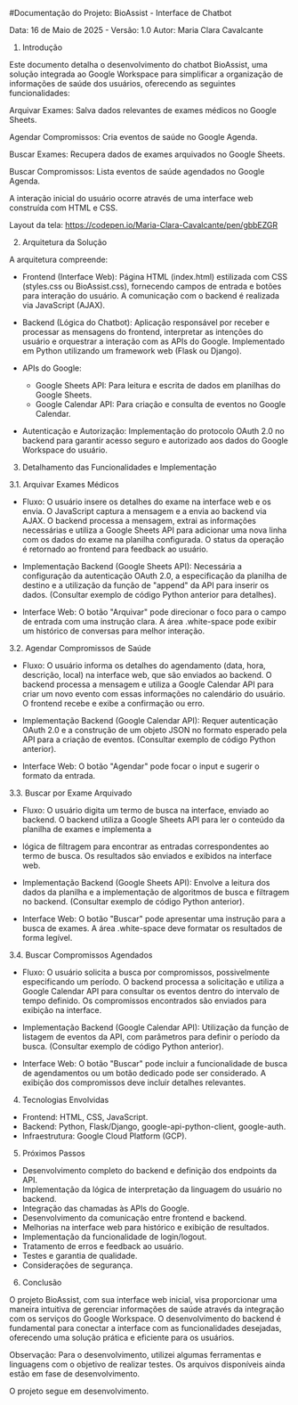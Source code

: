 #Documentação do Projeto: 
BioAssist - Interface de Chatbot

Data: 16 de Maio de 2025 - 
Versão: 1.0
Autor: Maria Clara Cavalcante


1. Introdução
 
  Este documento detalha o desenvolvimento do chatbot BioAssist, uma solução integrada ao Google Workspace para
simplificar a organização de informações de saúde dos usuários, oferecendo as seguintes funcionalidades:

Arquivar Exames: Salva dados relevantes de exames médicos no Google Sheets.

Agendar Compromissos: Cria eventos de saúde no Google Agenda. 

Buscar Exames: Recupera dados de exames arquivados no Google Sheets.

Buscar Compromissos: Lista eventos de saúde agendados no Google Agenda.

A interação inicial do usuário ocorre através de uma interface web construída com HTML e CSS.

Layout da tela:
https://codepen.io/Maria-Clara-Cavalcante/pen/gbbEZGR


2. Arquitetura da Solução
   
A arquitetura compreende:
 - Frontend (Interface Web): Página HTML (index.html) estilizada com CSS (styles.css ou BioAssist.css), fornecendo campos de entrada e botões para interação do usuário. 
   A comunicação com o backend é realizada via JavaScript (AJAX).

 - Backend (Lógica do Chatbot): Aplicação responsável por receber e processar as mensagens do frontend, interpretar as intenções do usuário e orquestrar a interação com as APIs do Google. 
   Implementado em Python utilizando um framework web (Flask ou Django).

 - APIs do Google:
   - Google Sheets API: Para leitura e escrita de dados em planilhas do Google Sheets.
   - Google Calendar API: Para criação e consulta de eventos no Google Calendar.

- Autenticação e Autorização: Implementação do protocolo OAuth 2.0 no backend para garantir acesso seguro e autorizado aos dados do Google Workspace do usuário.

3. Detalhamento das Funcionalidades e Implementação

3.1. Arquivar Exames Médicos
  
- Fluxo: O usuário insere os detalhes do exame na interface web e os envia. O JavaScript captura a mensagem e a envia ao backend via AJAX. 
  O backend processa a mensagem, extrai as informações necessárias e utiliza a Google Sheets API para adicionar uma nova linha com os dados do exame na planilha configurada. O status da 
  operação é retornado ao frontend para feedback ao usuário.

- Implementação Backend (Google Sheets API): Necessária a configuração da autenticação OAuth 2.0, a especificação da planilha de destino e a 
  utilização da função de "append" da API para inserir os dados. (Consultar exemplo de código Python anterior para detalhes).

- Interface Web: O botão "Arquivar" pode direcionar o foco para o campo de entrada com uma instrução clara. A área .white-space pode exibir um histórico de conversas para melhor interação.

3.2. Agendar Compromissos de Saúde

- Fluxo: O usuário informa os detalhes do agendamento (data, hora, descrição, local) na interface web, que são enviados ao backend. O backend processa a mensagem e utiliza a 
  Google Calendar API para criar um novo evento com essas informações no calendário do usuário. O frontend recebe e exibe a confirmação ou erro.
  
- Implementação Backend (Google Calendar API): Requer autenticação OAuth 2.0 e a construção de um objeto JSON no formato esperado pela API para a criação de eventos. (Consultar exemplo de código Python anterior).

- Interface Web: O botão "Agendar" pode focar o input e sugerir o formato da entrada.

3.3. Buscar por Exame Arquivado

- Fluxo: O usuário digita um termo de busca na interface, enviado ao backend. O backend utiliza a Google Sheets API para ler o conteúdo da planilha de exames e implementa a
- lógica de filtragem para encontrar as entradas correspondentes ao 
  termo de busca. Os resultados são enviados e exibidos na interface web.
  
- Implementação Backend (Google Sheets API): Envolve a leitura dos dados da planilha e a implementação de algoritmos de busca e filtragem no backend. (Consultar exemplo de código Python anterior).

- Interface Web: O botão "Buscar" pode apresentar uma instrução para a busca de exames. A área .white-space deve formatar os resultados de forma legível.
  
3.4. Buscar Compromissos Agendados

- Fluxo: O usuário solicita a busca por compromissos, possivelmente especificando um período. O backend processa a solicitação e utiliza a Google Calendar API para
  consultar os eventos dentro do intervalo de tempo definido. Os compromissos encontrados são enviados para exibição na interface.

- Implementação Backend (Google Calendar API): Utilização da função de listagem de eventos da API, com parâmetros para definir o período da busca. (Consultar exemplo de código Python anterior).

- Interface Web: O botão "Buscar" pode incluir a funcionalidade de busca de agendamentos ou um botão dedicado pode ser considerado. A exibição dos compromissos deve incluir detalhes relevantes.

4. Tecnologias Envolvidas

 - Frontend: HTML, CSS, JavaScript.
 - Backend: Python, Flask/Django, google-api-python-client, google-auth.
 - Infraestrutura: Google Cloud Platform (GCP).

5. Próximos Passos

 - Desenvolvimento completo do backend e definição dos endpoints da API.
 - Implementação da lógica de interpretação da linguagem do usuário no backend.
 - Integração das chamadas às APIs do Google.
 - Desenvolvimento da comunicação entre frontend e backend.
 - Melhorias na interface web para histórico e exibição de resultados.
 - Implementação da funcionalidade de login/logout.
 - Tratamento de erros e feedback ao usuário.
 - Testes e garantia de qualidade.
 - Considerações de segurança.

6. Conclusão

  O projeto BioAssist, com sua interface web inicial, visa proporcionar uma maneira intuitiva de gerenciar 
  informações de saúde através da integração com os serviços do Google Workspace. O desenvolvimento do backend é fundamental 
  para conectar a interface com as funcionalidades desejadas, oferecendo uma solução prática e eficiente para os usuários.

Observação: Para o desenvolvimento, utilizei algumas ferramentas e linguagens com o objetivo de realizar testes. Os arquivos disponíveis ainda estão em fase de desenvolvimento.

O projeto segue em desenvolvimento. 


